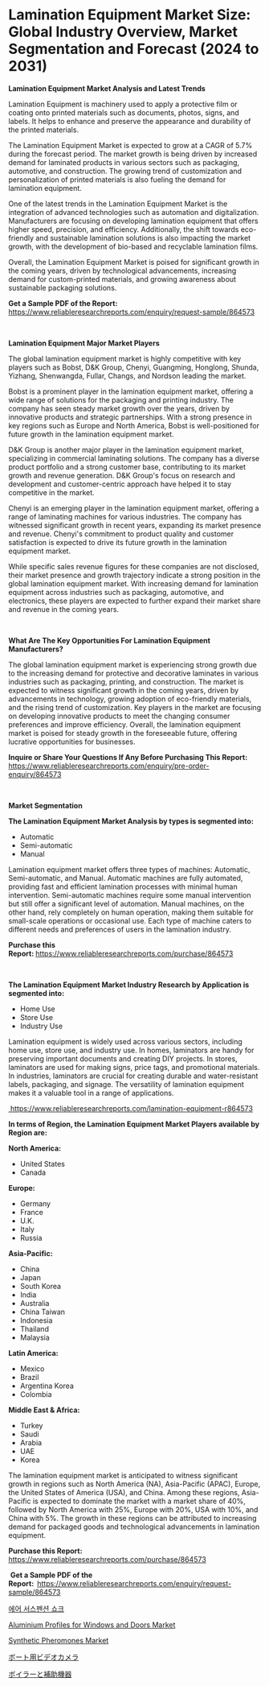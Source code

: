 <p><h1>Lamination Equipment Market Size: Global Industry Overview, Market Segmentation and Forecast (2024 to 2031)</h1></p><p><strong>Lamination Equipment Market Analysis and Latest Trends</strong></p>
<p><p>Lamination Equipment is machinery used to apply a protective film or coating onto printed materials such as documents, photos, signs, and labels. It helps to enhance and preserve the appearance and durability of the printed materials.</p><p>The Lamination Equipment Market is expected to grow at a CAGR of 5.7% during the forecast period. The market growth is being driven by increased demand for laminated products in various sectors such as packaging, automotive, and construction. The growing trend of customization and personalization of printed materials is also fueling the demand for lamination equipment.</p><p>One of the latest trends in the Lamination Equipment Market is the integration of advanced technologies such as automation and digitalization. Manufacturers are focusing on developing lamination equipment that offers higher speed, precision, and efficiency. Additionally, the shift towards eco-friendly and sustainable lamination solutions is also impacting the market growth, with the development of bio-based and recyclable lamination films.</p><p>Overall, the Lamination Equipment Market is poised for significant growth in the coming years, driven by technological advancements, increasing demand for custom-printed materials, and growing awareness about sustainable packaging solutions.</p></p>
<p><strong>Get a Sample PDF of the Report:&nbsp;</strong> <a href="https://www.reliableresearchreports.com/enquiry/request-sample/864573">https://www.reliableresearchreports.com/enquiry/request-sample/864573</a></p>
<p>&nbsp;</p>
<p><strong>Lamination Equipment Major Market Players</strong></p>
<p><p>The global lamination equipment market is highly competitive with key players such as Bobst, D&K Group, Chenyi, Guangming, Honglong, Shunda, Yizhang, Shenwangda, Fullar, Changs, and Nordson leading the market.</p><p>Bobst is a prominent player in the lamination equipment market, offering a wide range of solutions for the packaging and printing industry. The company has seen steady market growth over the years, driven by innovative products and strategic partnerships. With a strong presence in key regions such as Europe and North America, Bobst is well-positioned for future growth in the lamination equipment market.</p><p>D&K Group is another major player in the lamination equipment market, specializing in commercial laminating solutions. The company has a diverse product portfolio and a strong customer base, contributing to its market growth and revenue generation. D&K Group's focus on research and development and customer-centric approach have helped it to stay competitive in the market.</p><p>Chenyi is an emerging player in the lamination equipment market, offering a range of laminating machines for various industries. The company has witnessed significant growth in recent years, expanding its market presence and revenue. Chenyi's commitment to product quality and customer satisfaction is expected to drive its future growth in the lamination equipment market.</p><p>While specific sales revenue figures for these companies are not disclosed, their market presence and growth trajectory indicate a strong position in the global lamination equipment market. With increasing demand for lamination equipment across industries such as packaging, automotive, and electronics, these players are expected to further expand their market share and revenue in the coming years.</p></p>
<p>&nbsp;</p>
<p><strong>What Are The Key Opportunities For Lamination Equipment Manufacturers?</strong></p>
<p><p>The global lamination equipment market is experiencing strong growth due to the increasing demand for protective and decorative laminates in various industries such as packaging, printing, and construction. The market is expected to witness significant growth in the coming years, driven by advancements in technology, growing adoption of eco-friendly materials, and the rising trend of customization. Key players in the market are focusing on developing innovative products to meet the changing consumer preferences and improve efficiency. Overall, the lamination equipment market is poised for steady growth in the foreseeable future, offering lucrative opportunities for businesses.</p></p>
<p><strong>Inquire or Share Your Questions If Any Before Purchasing This Report:</strong> <a href="https://www.reliableresearchreports.com/enquiry/pre-order-enquiry/864573">https://www.reliableresearchreports.com/enquiry/pre-order-enquiry/864573</a></p>
<p>&nbsp;</p>
<p><strong>Market Segmentation</strong></p>
<p><strong>The Lamination Equipment Market Analysis by types is segmented into:</strong></p>
<p><ul><li>Automatic</li><li>Semi-automatic</li><li>Manual</li></ul></p>
<p><p>Lamination equipment market offers three types of machines: Automatic, Semi-automatic, and Manual. Automatic machines are fully automated, providing fast and efficient lamination processes with minimal human intervention. Semi-automatic machines require some manual intervention but still offer a significant level of automation. Manual machines, on the other hand, rely completely on human operation, making them suitable for small-scale operations or occasional use. Each type of machine caters to different needs and preferences of users in the lamination industry.</p></p>
<p><strong>Purchase this Report:&nbsp;</strong><a href="https://www.reliableresearchreports.com/purchase/864573">https://www.reliableresearchreports.com/purchase/864573</a></p>
<p>&nbsp;</p>
<p><strong>The Lamination Equipment Market Industry Research by Application is segmented into:</strong></p>
<p><ul><li>Home Use</li><li>Store Use</li><li>Industry Use</li></ul></p>
<p><p>Lamination equipment is widely used across various sectors, including home use, store use, and industry use. In homes, laminators are handy for preserving important documents and creating DIY projects. In stores, laminators are used for making signs, price tags, and promotional materials. In industries, laminators are crucial for creating durable and water-resistant labels, packaging, and signage. The versatility of lamination equipment makes it a valuable tool in a range of applications.</p></p>
<p><a href="https://www.reliableresearchreports.com/lamination-equipment-r864573">&nbsp;https://www.reliableresearchreports.com/lamination-equipment-r864573</a></p>
<p><strong>In terms of Region, the Lamination Equipment Market Players available by Region are:</strong></p>
<p>
    <p> <strong> North America: </strong>
        <ul>
            <li>United States</li>
            <li>Canada</li>
        </ul>
        </p> 
    <p> <strong> Europe: </strong>
        <ul>
            <li>Germany</li>
            <li>France</li>
            <li>U.K.</li>
            <li>Italy</li>
            <li>Russia</li>
        </ul>
        </p> 
    <p> <strong> Asia-Pacific: </strong>
        <ul>
            <li>China</li>
            <li>Japan</li>
            <li>South Korea</li>
            <li>India</li>
            <li>Australia</li>
            <li>China Taiwan</li>
            <li>Indonesia</li>
            <li>Thailand</li>
            <li>Malaysia</li>
        </ul>
        </p> 
    <p> <strong> Latin America: </strong>
        <ul>
            <li>Mexico</li>
            <li>Brazil</li>
            <li>Argentina Korea</li>
            <li>Colombia</li>
        </ul>
        </p> 
    <p> <strong> Middle East & Africa: </strong>
        <ul>
            <li>Turkey</li>
            <li>Saudi</li>
            <li>Arabia</li>
            <li>UAE</li>
            <li>Korea</li>
        </ul>
    </p>
    </p>
<p><p>The lamination equipment market is anticipated to witness significant growth in regions such as North America (NA), Asia-Pacific (APAC), Europe, the United States of America (USA), and China. Among these regions, Asia-Pacific is expected to dominate the market with a market share of 40%, followed by North America with 25%, Europe with 20%, USA with 10%, and China with 5%. The growth in these regions can be attributed to increasing demand for packaged goods and technological advancements in lamination equipment.</p></p>
<p><strong>Purchase this Report: </strong><a href="https://www.reliableresearchreports.com/purchase/864573">https://www.reliableresearchreports.com/purchase/864573</a></p>
<p>&nbsp;<strong>Get a Sample PDF of the Report:&nbsp;&nbsp;</strong><a href="https://www.reliableresearchreports.com/enquiry/request-sample/864573">https://www.reliableresearchreports.com/enquiry/request-sample/864573</a></p>
<p><strong></strong></p>
<p><p><a href="https://github.com/royErdmtyan906778/Market-Research-Report-List-1/blob/main/594299830121.md">에어 서스펜션 쇼크</a></p><p><a href="https://issuu.com/reportprime-2/docs/aluminium-profiles-for-windows-and-doors-market-si">Aluminium Profiles for Windows and Doors Market</a></p><p><a href="https://issuu.com/reportprime-2/docs/synthetic-pheromones-market-size-2030.pptx">Synthetic Pheromones Market</a></p><p><a href="https://github.com/ppmazlotr77499/Market-Research-Report-List-1/blob/main/560831132903.md">ボート用ビデオカメラ</a></p><p><a href="https://github.com/joaejkdzgyljvo6/Market-Research-Report-List-1/blob/main/363947132904.md">ボイラーと補助機器</a></p></p>